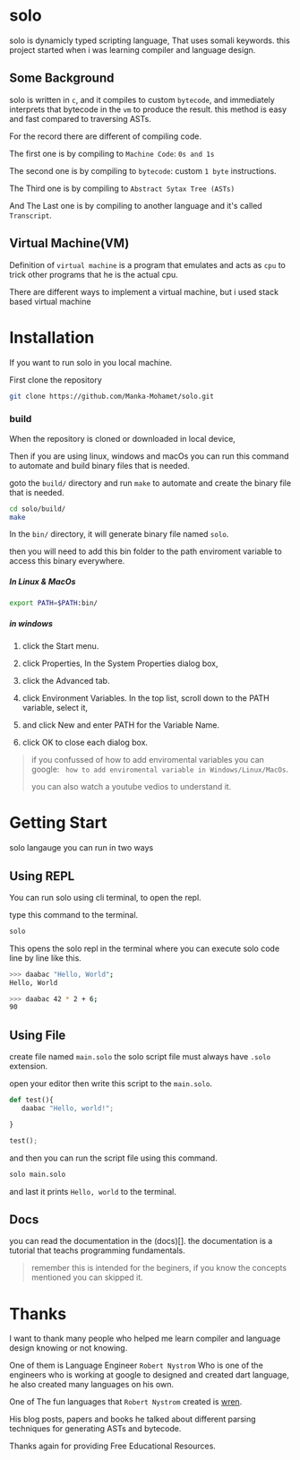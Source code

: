 # solo

solo is dynamicly typed scripting language,
That uses somali keywords.
this project started when i was learning compiler and language design.


## Some Background

solo is written in `c`, and it compiles to custom `bytecode`,
and immediately interprets that bytecode 
in the `vm` to produce the result.
this method is easy and fast compared to traversing ASTs.



For the record there are different of compiling code.

The first one is by compiling to `Machine Code`: `0s and 1s`

The second one is by compiling to `bytecode`: custom `1 byte` instructions.

The Third one is by compiling to `Abstract Sytax Tree (ASTs)`

And The Last one is by compiling to another language and it's called `Transcript`.



## Virtual Machine(VM)

Definition of `virtual machine` is a program that emulates 
and acts as `cpu` to trick other programs that he is the actual cpu.

There are different ways to implement a virtual machine,
but i used stack based virtual machine 



# Installation

If you want to run solo in you local machine.

First clone the repository

```sh
git clone https://github.com/Manka-Mohamet/solo.git
```

### build

When the repository is cloned or downloaded in local device, 

Then if you are using linux, windows  and macOs  you can run this command to automate and build binary files that is needed.

goto the `build/` directory and run `make` to automate and create the binary file that is needed. 

```sh
cd solo/build/
make
```

In the `bin/`  directory, it will generate binary file named `solo`. 

then you will need to add this bin folder to the path enviroment variable to access this binary everywhere.

##### In Linux & MacOs


```sh
export PATH=$PATH:bin/
```



##### in windows

1. click the Start menu.

1. click Properties, In the System Properties dialog box, 

1. click the Advanced tab.

1. click Environment Variables.
In the top list, scroll down to the PATH variable, select it, 

1. and click New and enter PATH for the Variable Name.

1. click OK to close each dialog box.

> if you confussed of how to add enviromental variables you can google: `` how to add enviromental variable in Windows/Linux/MacOs``.
>
> you can also watch a youtube vedios to understand it.



# Getting Start

solo langauge you can run in two ways 


## Using REPL

You can run solo using cli terminal, 
to open the repl.

type this command to the terminal.

```sh
solo
```

This opens the solo repl in the terminal where you can execute solo code line by line like this.

```sh
>>> daabac "Hello, World";
Hello, World

>>> daabac 42 * 2 + 6;
90
```

## Using File

create file named `main.solo` the solo script file must always have `.solo` extension.

open your editor then write this script to the `main.solo`.

```py
def test(){
   daabac "Hello, world!";

}

test();

```

and then  you can run the script file using this command.

```sh
solo main.solo
```

and last it prints `Hello, world` to the terminal.



## Docs

you can read the documentation in the (docs)[].
the documentation is a tutorial that teachs programming fundamentals.

> remember this is intended for the beginers, if you know the concepts mentioned you can skipped it.




# Thanks 

I want to thank many people who helped me learn compiler and language design knowing or not knowing.

One of them is Language Engineer ``Robert Nystrom`` Who is one of the  engineers who is working at google to designed and created dart language, he also created many languages on his own.


One of The fun languages that  ``Robert Nystrom`` created is [wren](https://wren.io/).

His blog posts, papers and books he talked about different parsing techniques for generating ASTs and bytecode.


Thanks again for providing Free Educational Resources.
